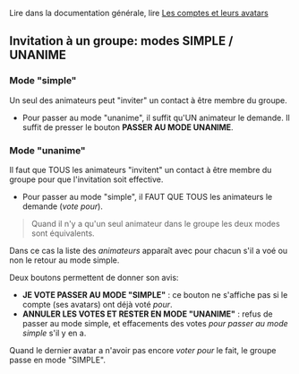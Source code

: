 Lire dans la documentation générale, lire <a href="$$/appli/comptes.html" target="_blank">Les comptes et leurs avatars</a>

## Invitation à un groupe: modes SIMPLE / UNANIME

### Mode "simple"
Un seul des animateurs peut "inviter" un contact à être membre du groupe.
- Pour passer au mode "unanime", il suffit qu'UN animateur le demande. Il suffit de presser le bouton **PASSER AU MODE UNANIME**.

### Mode "unanime"
Il faut que TOUS les animateurs "invitent" un contact à être membre du groupe pour que l'invitation soit effective.
- Pour passer au mode "simple", il FAUT QUE TOUS les animateurs le demande (_vote pour_).

> Quand il n'y a qu'un seul animateur dans le groupe les deux modes sont équivalents.

Dans ce cas la liste des _animateurs_ apparaît avec pour chacun s'il a voé ou non le retour au mode simple.

Deux boutons permettent de donner son avis:
- **JE VOTE PASSER AU MODE "SIMPLE"** : ce bouton ne s'affiche pas si le compte (ses avatars) ont déjà voté _pour_.
- **ANNULER LES VOTES ET RESTER EN MODE "UNANIME"** : refus de passer au mode simple, et effacements des votes _pour passer au mode simple_ s'il y en a.

Quand le dernier avatar a n'avoir pas encore _voter pour_ le fait, le groupe passe en mode "SIMPLE".

